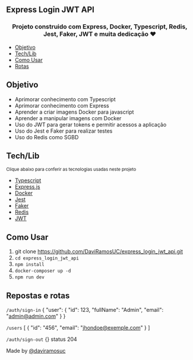 ## Express Login JWT API 

<h3 align="center">
    Projeto construido com Express, Docker, Typescript, Redis, Jest, Faker, JWT e muita dedicação ❤
</h3>

<!--ts-->
* [Objetivo](#objetivo)
* [Tech/Lib](#tech)
* [Como Usar](#como)
* [Rotas](#rotas)
<!--te-->

<a id="objetivo"></a>
## Objetivo
* Aprimorar conhecimento com Typescript
* Aprimorar conhecimento com Express
* Aprender a criar imagens Docker para javascript 
* Aprender a manipular imagens com Docker
* Uso do JWT para gerar tokens e permitir acessos a aplicação
* Uso do Jest e Faker para realizar testes
* Uso do Redis como SGBD

<a id="tech"></a>
## Tech/Lib
<small>Clique abaixo para conferir as tecnologias usadas neste projeto</small>
* <a href="https://www.typescriptlang.org/">Typescript</a>
* <a href="https://expressjs.com/pt-br/">Express.js</a>
* <a href="https://www.docker.com/">Docker</a>
* <a href="https://jestjs.io/pt-BR/">Jest</a>
* <a href="https://fakerjs.dev/">Faker</a>
* <a href="https://redis.io/">Redis</a>
* <a href="https://jwt.io/">JWT</a>

<a id="como"></a>
## Como Usar

1. git clone https://github.com/DaviRamosUC/express_login_jwt_api.git
2. ```cd express_login_jwt_api```
3. ```npm install```
3. ```docker-composer up -d```
4. ```npm run dev```


<a id="rotas"></a>
## Repostas e rotas

```/auth/sign-in```
{
    "user": {
        "id": 123,
        "fullName": "Admin",
        "email": "admin@admin.com"
    }
}

```/users```
[
    {
        "id": "456",
        "email": "jhondoe@exemple.com"
    }
]

```/auth/sign-out```
{} status 204

Made by <a href="https://github.com/DaviRamosUC">@daviramosuc<a>